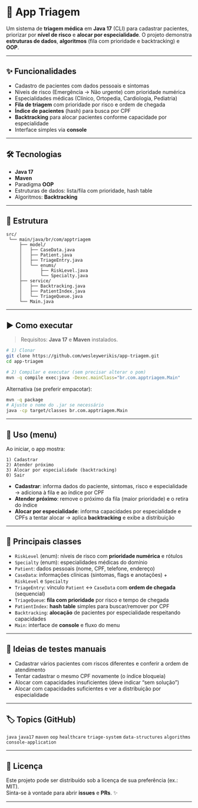 # 🏥 App Triagem

Um sistema de **triagem médica** em **Java 17** (CLI) para cadastrar pacientes, priorizar por **nível de risco** e **alocar por especialidade**. O projeto demonstra **estruturas de dados**, **algoritmos** (fila com prioridade e backtracking) e **OOP**.

---

## ✨ Funcionalidades
- Cadastro de pacientes com dados pessoais e sintomas
- Níveis de risco (Emergência → Não urgente) com prioridade numérica
- Especialidades médicas (Clínico, Ortopedia, Cardiologia, Pediatria)
- **Fila de triagem** com prioridade por risco e ordem de chegada
- **Índice de pacientes** (hash) para busca por CPF
- **Backtracking** para alocar pacientes conforme capacidade por especialidade
- Interface simples via **console**

---

## 🛠️ Tecnologias
- **Java 17**
- **Maven**
- Paradigma **OOP**
- Estruturas de dados: lista/fila com prioridade, hash table
- Algoritmos: **Backtracking**

---

## 📂 Estrutura
```
src/
 └── main/java/br/com/apptriagem
     ├── model/
     │   ├── CaseData.java
     │   ├── Patient.java
     │   ├── TriageEntry.java
     │   └── enums/
     │       ├── RiskLevel.java
     │       └── Specialty.java
     ├── service/
     │   ├── Backtracking.java
     │   ├── PatientIndex.java
     │   └── TriageQueue.java
     └── Main.java
```

---

## ▶️ Como executar

> Requisitos: **Java 17** e **Maven** instalados.

```bash
# 1) Clonar
git clone https://github.com/wesleywerikis/app-triagem.git
cd app-triagem

# 2) Compilar e executar (sem precisar alterar o pom)
mvn -q compile exec:java -Dexec.mainClass="br.com.apptriagem.Main"
```

Alternativa (se preferir empacotar):
```bash
mvn -q package
# Ajuste o nome do .jar se necessário
java -cp target/classes br.com.apptriagem.Main
```

---

## 🧭 Uso (menu)

Ao iniciar, o app mostra:

```
1) Cadastrar
2) Atender próximo
3) Alocar por especialidade (backtracking)
0) Sair
```

- **Cadastrar**: informa dados do paciente, sintomas, risco e especialidade → adiciona à fila e ao índice por CPF  
- **Atender próximo**: remove o próximo da fila (maior prioridade) e o retira do índice  
- **Alocar por especialidade**: informa capacidades por especialidade e CPFs a tentar alocar → aplica **backtracking** e exibe a distribuição

---

## 🧩 Principais classes

- `RiskLevel` (enum): níveis de risco com **prioridade numérica** e rótulos  
- `Specialty` (enum): especialidades médicas do domínio  
- `Patient`: dados pessoais (nome, CPF, telefone, endereço)  
- `CaseData`: informações clínicas (sintomas, flags e anotações) + `RiskLevel` e `Specialty`  
- `TriageEntry`: vínculo `Patient` ↔ `CaseData` com **ordem de chegada** (sequencial)  
- `TriageQueue`: **fila com prioridade** por risco e tempo de chegada  
- `PatientIndex`: **hash table** simples para buscar/remover por CPF  
- `Backtracking`: **alocação** de pacientes por especialidade respeitando capacidades  
- `Main`: interface de **console** e fluxo do menu

---

## 🧪 Ideias de testes manuais

- Cadastrar vários pacientes com riscos diferentes e conferir a ordem de atendimento  
- Tentar cadastrar o mesmo CPF novamente (o índice bloqueia)  
- Alocar com capacidades insuficientes (deve indicar “sem solução”)  
- Alocar com capacidades suficientes e ver a distribuição por especialidade

---

## 🏷️ Topics (GitHub)
`java` `java17` `maven` `oop` `healthcare` `triage-system` `data-structures` `algorithms` `console-application`

---

## 📄 Licença
Este projeto pode ser distribuído sob a licença de sua preferência (ex.: MIT).  
Sinta-se à vontade para abrir **issues** e **PRs**. ✨

---
